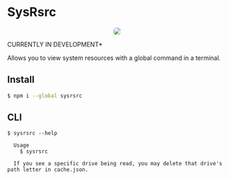 # SysRsrc

<!-- ![Image of Rsrc](https://i.ibb.co/kxbDf0k/Sys-Rsrc-Demo.png) -->
<p align='center'>
<img width="auto" height="auto" src="https://i.ibb.co/kxbDf0k/Sys-Rsrc-Demo.png" style="border-radius:5px">
</p>
CURRENTLY IN DEVELOPMENT*

Allows you to view system resources with a global command in a terminal.

## Install

```bash
$ npm i --global sysrsrc
```

## CLI

```
$ sysrsrc --help

  Usage
    $ sysrsrc

  If you see a specific drive being read, you may delete that drive's path letter in cache.json.

